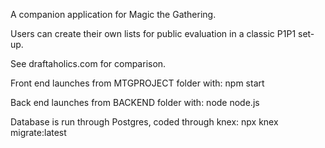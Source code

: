 A companion application for Magic the Gathering. 

Users can create their own lists for public evaluation in a classic P1P1 set-up. 

See draftaholics.com for comparison. 

Front end launches from MTGPROJECT folder with:
npm start

Back end launches from BACKEND folder with:
node node.js

Database is run through Postgres, coded through knex:
npx knex migrate:latest